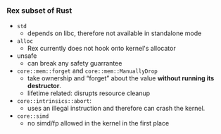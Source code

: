 ### Rex subset of Rust

- `std`
  - depends on libc, therefore not available in standalone mode
- `alloc`
  - Rex currently does not hook onto kernel's allocator
- unsafe
  - can break any safety guarrantee
- `core::mem::forget` and `core::mem::ManuallyDrop`
  - take ownership and “forget” about the value **without running its
    destructor**.
  - lifetime related: disrupts resource cleanup
- `core::intrinsics::abort`:
  - uses an illegal instruction and therefore can crash the kernel.
- `core::simd`
  - no simd/fp allowed in the kernel in the first place
